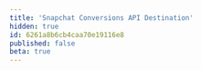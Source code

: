 ```yaml
---
title: 'Snapchat Conversions API Destination'
hidden: true
id: 6261a8b6cb4caa70e19116e8
published: false
beta: true
---
```

